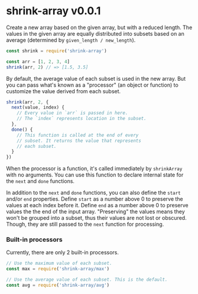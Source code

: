 
# shrink-array v0.0.1

Create a new array based on the given array, but with a reduced length. The values in the given array are equally distributed into subsets  based on an average (determined by `given_length / new_length`).

```js
const shrink = require('shrink-array')

const arr = [1, 2, 3, 4]
shrink(arr, 2) // => [1.5, 3.5]
```

By default, the average value of each subset is used in the new array. But you can pass what's known as a "processor" (an object or function) to customize the value derived from each subset.

```js
shrink(arr, 2, {
  next(value, index) {
    // Every value in `arr` is passed in here.
    // The `index` represents location in the subset.
  },
  done() {
    // This function is called at the end of every
    // subset. It returns the value that represents
    // each subset.
  }
})
```

When the processor is a function, it's called immediately by `shrinkArray` with no arguments. You can use this function to declare internal state for the `next` and `done` functions.

In addition to the `next` and `done` functions, you can also define the `start` and/or `end` properties. Define `start` as a number above 0 to preserve the values at each index before it. Define `end` as a number above 0 to preserve values the the end of the input array. "Preserving" the values means they won't be grouped into a subset, thus their values are not lost or obscured. Though, they are still passed to the `next` function for processing.

### Built-in processors

Currently, there are only 2 built-in processors.

```js
// Use the maximum value of each subset.
const max = require('shrink-array/max')

// Use the average value of each subset. This is the default.
const avg = require('shrink-array/avg')
```
